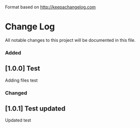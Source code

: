 Format based on http://keepachangelog.com

# Change Log
All notable changes to this project will be documented in this file.

### Added

## [1.0.0] Test

Adding files test

### Changed

## [1.0.1] Test updated

Updated test
